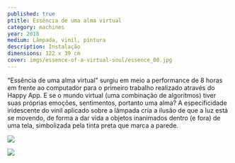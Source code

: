 ```yaml
---
published: true
ptitle: Essência de uma alma virtual
category: machines
year: 2018
medium: Lâmpada, vinil, pintura
description: Instalação
dimensions: 122 x 39 cm
cover: imgs/essence-of-a-virtual-soul/essence_00.jpg
---
```

"Essência de uma alma virtual" surgiu em meio a performance de 8 horas em frente ao computador para o primeiro trabalho realizado através do Happy App. E se o mundo virtual (uma combinação de algoritmos) tiver suas próprias emoções, sentimentos, portanto uma alma? A especificidade iridescente do vinil aplicado sobre a lâmpada cria a ilusão de que a luz está se movendo, de forma a dar vida a objetos inanimados dentro (e fora) de uma tela, simbolizada pela tinta preta que marca a parede.

![]({{site.baseurl}}/imgs/essence-of-a-virtual-soul/essence_01.jpg)

![]({{site.baseurl}}/imgs/essence-of-a-virtual-soul/essence_02.jpg)
